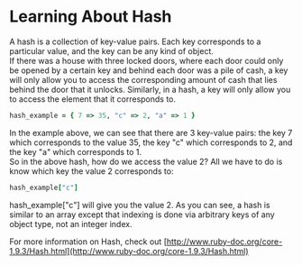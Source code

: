 # Learning About Hash
A hash is a collection of key-value pairs. Each key corresponds to a particular value, and the key can be any kind of object.  
If there was a house with three locked doors, where each door could only be opened by a certain key and behind each door was a pile of cash, a key will only allow you to access the corresponding amount of cash that lies behind the door that it unlocks. Similarly, in a hash, a key will only allow you to access the element that it corresponds to.
```Ruby
hash_example = { 7 => 35, "c" => 2, "a" => 1 }
```  
In the example above, we can see that there are 3 key-value pairs: the key 7 which corresponds to the value 35, the key "c" which corresponds to 2, and the key "a" which corresponds to 1.  
So in the above hash, how do we access the value 2?
All we have to do is know which key the value 2 corresponds to:
```Ruby
hash_example["c"]
```  
hash_example["c"] will give you the value 2.
As you can see, a hash is similar to an array except that indexing is done via arbitrary keys of any object type, not an integer index.

For more information on Hash, check out [http://www.ruby-doc.org/core-1.9.3/Hash.html](http://www.ruby-doc.org/core-1.9.3/Hash.html)
